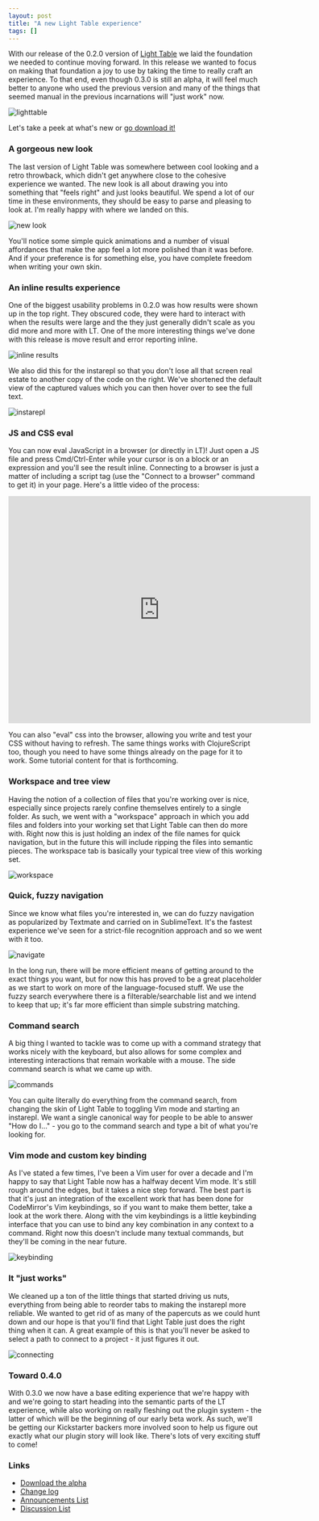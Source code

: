 ```yaml
---
layout: post
title: "A new Light Table experience"
tags: []
---
```


With our release of the 0.2.0 version of [Light Table][lt] we laid the foundation we needed to continue moving forward. In this release we wanted to focus on making that foundation a joy to use by taking the time to really craft an experience. To that end, even though 0.3.0 is still an alpha, it will feel much better to anyone who used the previous version and many of the things that seemed manual in the previous incarnations will "just work" now.

![lighttable](/images/030/lighttable.png)

Let's take a peek at what's new or [go download it!][lt]

### A gorgeous new look

The last version of Light Table was somewhere between cool looking and a retro throwback, which didn't get anywhere close to the cohesive experience we wanted. The new look is all about drawing you into something that "feels right" and just looks beautiful. We spend a lot of our time in these environments, they should be easy to parse and pleasing to look at. I'm really happy with where we landed on this.

![new look](/images/030/newlook.png)

You'll notice some simple quick animations and a number of visual affordances that make the app feel a lot more polished than it was before. And if your preference is for something else, you have complete freedom when writing your own skin.

### An inline results experience

One of the biggest usability problems in 0.2.0 was how results were shown up in the top right. They obscured code, they were hard to interact with when the results were large and the they just generally didn't scale as you did more and more with LT. One of the more interesting things we've done with this release is move result and error reporting inline.

![inline results](/images/030/inline.png)

We also did this for the instarepl so that you don't lose all that screen real estate to another copy of the code on the right. We've shortened the default view of the captured values which you can then hover over to see the full text.

![instarepl](/images/030/instarepl.png)

### JS and CSS eval

You can now eval JavaScript in a browser (or directly in LT)! Just open a JS file and press Cmd/Ctrl-Enter while your cursor is on a block or an expression and you'll see the result inline. Connecting to a browser is just a matter of including a script tag (use the "Connect to a browser" command to get it) in your page. Here's a little video of the process:

<div class="video"><iframe width="600" height="450" src="http://www.youtube.com/embed/Zg6Nja8C9rU?rel=0" frameborder="0" allowfullscreen></iframe></div>

You can also "eval" css into the browser, allowing you write and test your CSS without having to refresh. The same things works with ClojureScript too, though you need to have some things already on the page for it to work. Some tutorial content for that is forthcoming.

### Workspace and tree view

Having the notion of a collection of files that you're working over is nice, especially since projects rarely confine themselves entirely to a single folder. As such, we went with a "workspace" approach in which you add files and folders into your working set that Light Table can then do more with. Right now this is just holding an index of the file names for quick navigation, but in the future this will include ripping the files into semantic pieces. The workspace tab is basically your typical tree view of this working set.

![workspace](/images/030/workspace.png)

### Quick, fuzzy navigation

Since we know what files you're interested in, we can do fuzzy navigation as popularized by Textmate and carried on in SublimeText. It's the fastest experience we've seen for a strict-file recognition approach and so we went with it too.

![navigate](/images/030/navigate.png)

In the long run, there will be more efficient means of getting around to the exact things you want, but for now this has proved to be a great placeholder as we start to work on more of the language-focused stuff. We use the fuzzy search everywhere there is a filterable/searchable list and we intend to keep that up; it's far more efficient than simple substring matching.

### Command search

A big thing I wanted to tackle was to come up with a command strategy that works nicely with the keyboard, but also allows for some complex and interesting interactions that remain workable with a mouse. The side command search is what we came up with.

![commands](/images/030/command.png)

You can quite literally do everything from the command search, from changing the skin of Light Table to toggling Vim mode and starting an instarepl. We want a single canonical way for people to be able to answer "How do I..." - you go to the command search and type a bit of what you're looking for.

### Vim mode and custom key binding

As I've stated a few times, I've been a Vim user for over a decade and I'm happy to say that Light Table now has a halfway decent Vim mode. It's still rough around the edges, but it takes a nice step forward. The best part is that it's just an integration of the excellent work that has been done for CodeMirror's Vim keybindings, so if you want to make them better, take a look at the work there. Along with the vim keybindings is a little keybinding interface that you can use to bind any key combination in any context to a command. Right now this doesn't include many textual commands, but they'll be coming in the near future.

![keybinding](/images/030/keybinding.png)

### It "just works"

We cleaned up a ton of the little things that started driving us nuts, everything from being able to reorder tabs to making the instarepl more reliable. We wanted to get rid of as many of the papercuts as we could hunt down and our hope is that you'll find that Light Table just does the right thing when it can. A great example of this is that you'll never be asked to select a path to connect to a project - it just figures it out.

![connecting](/images/030/connecting.png)

### Toward 0.4.0

With 0.3.0 we now have a base editing experience that we're happy with and we're going to start heading into the semantic parts of the LT experience, while also working on really fleshing out the plugin system - the latter of which will be the beginning of our early beta work. As such, we'll be getting our Kickstarter backers more involved soon to help us figure out exactly what our plugin story will look like. There's lots of very exciting stuff to come!

### Links
* [Download the alpha][lt]
* [Change log][changelog]
* [Announcements List][ann]
* [Discussion List][disc]

[lt]: http://www.lighttable.com/
[changelog]: https://github.com/Kodowa/Light-Table-Playground
[gh]: https://github.com/Kodowa/Light-Table-Playground/issues
[ann]: https://groups.google.com/forum/?fromgroups#!forum/light-table
[disc]: https://groups.google.com/forum/?fromgroups#!forum/light-table-discussion
